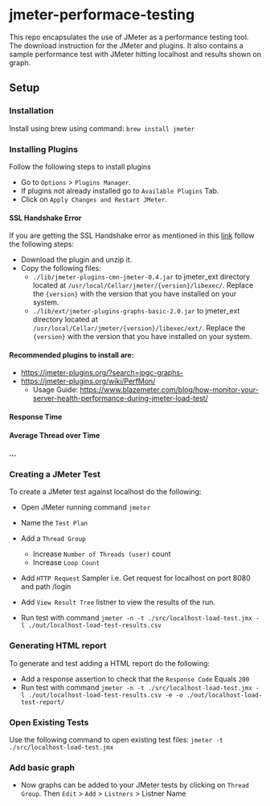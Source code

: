 # jmeter-performace-testing

This repo encapsulates the use of JMeter as a performance testing tool. The download instruction for the JMeter and plugins. It also contains a sample performance test with JMeter hitting localhost and results shown on graph.

## Setup

### Installation

Install using brew using command: `brew install jmeter`

### Installing Plugins


Follow the following steps to install plugins

- Go to `Options` > `Plugins Manager`.
- If plugins not already installed go to `Available Plugins` Tab.
- Click on `Apply Changes and Restart JMeter`.

#### SSL Handshake Error

If you are getting the SSL Handshake error as mentioned in this [link](https://jmeter-plugins.org/wiki/PluginsManagerNetworkConfiguration/) follow the following steps:

- Download the plugin and unzip it.
- Copy the following files:
  - `./lib/jmeter-plugins-cmn-jmeter-0.4.jar` to jmeter_ext directory located at `/usr/local/Cellar/jmeter/{version}/libexec/`. Replace the `{version}` with the version that you have installed on your system.
  - `./lib/ext/jmeter-plugins-graphs-basic-2.0.jar` to jmeter_ext directory located at `/usr/local/Cellar/jmeter/{version}/libexec/ext/`. Replace the `{version}` with the version that you have installed on your system.
  
#### Recommended plugins to install are:

- https://jmeter-plugins.org/?search=jpgc-graphs-
- https://jmeter-plugins.org/wiki/PerfMon/ 
  - Usage Guide: https://www.blazemeter.com/blog/how-monitor-your-server-health-performance-during-jmeter-load-test/

  
#### Response Time
#### Average Thread over Time
#### ...


### Creating a JMeter Test

To create a JMeter test against localhost do the following:

- Open JMeter running command `jmeter`
- Name the `Test Plan`
- Add a `Thread Group`
  - Increase `Number of Threads (user)` count
  - Increase `Loop Count`
- Add `HTTP Request` Sampler i.e. Get request for localhost on port 8080 and path /login
- Add `View Result Tree` listner to view the results of the run.

- Run test with command `jmeter -n -t ./src/localhost-load-test.jmx -l ./out/localhost-load-test-results.csv`

### Generating HTML report

To generate and test adding a HTML report do the following:

- Add a response assertion to check that the `Response Code` Equals `200`
- Run test with command `jmeter -n -t ./src/localhost-load-test.jmx -l ./out/localhost-load-test-results.csv -e -o ./out/localhost-load-test-report/`

### Open Existing Tests

Use the following command to open existing test files: `jmeter -t ./src/localhost-load-test.jmx`

### Add basic graph

- Now graphs can be added to your JMeter tests by clicking on `Thread Group`. Then `Edit` > `Add` > `Listners` > Listner Name


